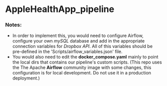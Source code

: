 # AppleHealthApp_pipeline

### Notes:
- In order to implement this, you would need to configure Airflow, configure your own *mySQL* database and add in the appropriate connection variables for *Dropbox API*. All of this variables should be pre-defined in the 'Scripts/airflow_variables.json' file.
- You would also need to edit the **docker_compose.yaml** mainly to point the local dirs that contains our pipeline's custom scripts. (This repo uses the          The Apache **Airflow** community image with some changes, this configuration is for local development. Do not use it in a production deployment.)
      

      
